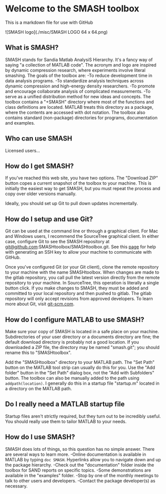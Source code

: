 # Welcome to the SMASH toolbox 

This is a markdown file for use with GitHub

![SMASH logo](./misc/SMASH LOGO 64 x 64.png)

## What is SMASH?

SMASH stands for Sandia Matlab AnalysiS Hierarchy. It's a fancy way of saying "a collection of MATLAB code". The acronym and logo are inspired by dynamic compression research, where experiments involve literal smashing. The goals of the toolbox are: 
-To reduce development time in data analysis programs. 
-To standardize analysis techniques across dynamic compression and high-energy density researchers. 
-To promote and encourage collaborate analysis of complicated measurements. 
-To serve as a unified distribution method for new ideas and concepts. 
The toolbox contains a "+SMASH" directory where most of the functions and class definitions are located. MATLAB treats this directory as a package, where the contents are accessed with dot notation. The toolbox also contains standard (non-package) directories for programs, documentation and examples.

## Who can use SMASH

Licensed users...

## How do I get SMASH?

If you've reached this web site, you have two options.  The "Download ZIP" button copes a current snapshot of the toolbox to your machine.  This is initially the easiest way to get SMASH, but you must repeat the process and copy over older versions manually. 

Ideally, you should set up Git to pull down updates incrementally.

## How do I setup and use Git?

Git can be used at the command line or through a graphical client. For Mac and Windows users, I recommend the SourceTree graphical client. In either case, configure Git to see the SMASH repository at git@github.com:SMASHtoolbox/SMASHtoolbox.git.  See this [page](https://help.github.com/articles/generating-an-ssh-key/) for help with generating an SSH key to allow your machine to communicate with GitHub.

Once you've configured Git (or your Git client), clone the remote repository to your machine with the name SMASHtoolbox. When changes are made to the gitlab repository, you call pull the latest version directly from the remote repository to your machine. In SourceTree, this operation is literally a single button click. If you make changes to SMASH, they must be added and committed to your local repository and then pushed to gitlab. The gitlab repository will only accept revisions from approved developers. To learn more about Git, visit [git-scm.com](http://git-scm.com).

## How do I configure MATLAB to use SMASH?

Make sure your copy of SMASH is located in a safe place on your machine. Subdirectories of your user directory or a documents directory are fine; the default download directory is probably not a good location.  If you downloaded a ZIP file, the directory may be named "smash.git"; you should rename this to "SMASHtoolbox". 

Add the "SMASHtoolbox" directory to your MATLAB path. The "Set Path" button on the MATLAB tool strip can usually do this for you. Use the "Add folder" button in the "Set Path" dialog box, not the "Add with Subfolders" button. The toolbox  can also be manually added to the path using `addpath(location)`. I generally do this in a startup file "startup.m" located in a directory on the MATLAB path.

## Do I really need a MATLAB startup file

Startup files aren't strictly required, but they turn out to be incredibly useful. You should really use them to tailor MATLAB to your needs.

## How do I use SMASH?

SMASH does lots of things, so this question has no simple answer. There are several ways to learn more.
-Online documentation is available in MATLAB by typing `doc SMASH`. Hyperlinks allow you to navigate down and up the package hierarchy. 
-Check out the "documentation" folder inside the toolbox for SAND reports on specific topics. 
-Some demonstrations are available in the "examples" folder. 
-Stop by one of the monthly meetings to talk to other users and developers.
-Contact the package developer(s) as necessary.